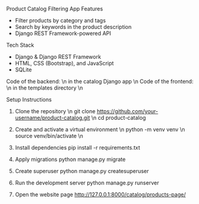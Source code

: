 Product Catalog Filtering App
Features

- Filter products by category and tags
- Search by keywords in the product description
- Django REST Framework-powered API

Tech Stack

- Django & Django REST Framework
- HTML, CSS (Bootstrap), and JavaScript
- SQLite

Code of the backend: \n
in the catalog Django app \n
Code of the frontend: \n
in the templates directory \n 

Setup Instructions
1. Clone the repository \n
git clone https://github.com/your-username/product-catalog.git \n
cd product-catalog

2. Create and activate a virtual environment \n
python -m venv venv \n
source venv/bin/activate \n

4. Install dependencies
pip install -r requirements.txt

6. Apply migrations
python manage.py migrate

8. Create superuser
python manage.py createsuperuser

10. Run the development server
python manage.py runserver

11. Open the website page
http://127.0.0.1:8000/catalog/products-page/
